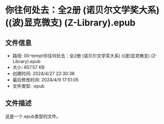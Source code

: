 ﻿# 你往何处去：全2册 (诺贝尔文学奖大系) ((波)显克微支) (Z-Library).epub

## 文件信息
- 路径: 00-temp\你往何处去：全2册 (诺贝尔文学奖大系) ((波)显克微支) (Z-Library).epub
- 大小: 657.57 KB
- 创建时间: 2024/4/27 22:30:38
- 最后修改时间: 2024/4/9 17:51:05
- 文件类型: .epub

## 文件描述
这是一个.epub类型的文件。

